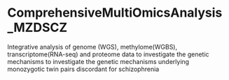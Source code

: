 # ComprehensiveMultiOmicsAnalysis_MZDSCZ
Integrative analysis of genome (WGS), methylome(WGBS), transcriptome(RNA-seq) and proteome data to investigate the genetic mechanisms to investigate the genetic mechanisms underlying monozygotic twin pairs discordant for schizophrenia 
